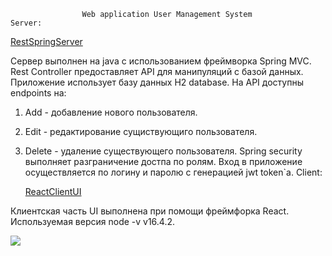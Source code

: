                     Web application User Management System
    Server:
<a href="https://github.com/Ruslan5/javaR2EE/tree/master/06_ums_springServer_reactUI/restSpringServer">RestSpringServer</a>

Сервер выполнен на java с использованием фреймворка Spring MVC.
Rest Controller предоставляет API для манипуляций с базой данных.
Приложение использует базу данных H2 database.
На API доступны endpoints на:
1) Add - добавление нового пользователя.
2) Edit - редактирование сущиствующиго пользователя.
3) Delete - удаление существующего пользователя.
Spring security выполняет разграничение достпа по ролям.
Вход в приложение осуществляется по логину и паролю c генерацией jwt token`a.
   Client:

   <a href="https://github.com/Ruslan5/javaR2EE/tree/master/06_ums_springServer_reactUI/reactclientui">ReactClientUI</a>

Клиентская часть UI выполнена при помощи фреймфорка React.
Используемая версия node -v v16.4.2.

![](https://github.com/Ruslan5/javaR2EE/blob/master/06_ums_springServer_reactUI/reactdemo.gif)
